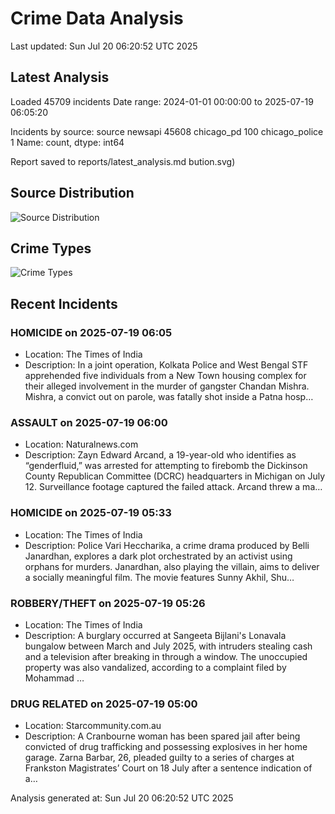 # Crime Data Analysis
Last updated: Sun Jul 20 06:20:52 UTC 2025

## Latest Analysis

Loaded 45709 incidents
Date range: 2024-01-01 00:00:00 to 2025-07-19 06:05:20

Incidents by source:
source
newsapi           45608
chicago_pd          100
chicago_police        1
Name: count, dtype: int64

Report saved to reports/latest_analysis.md
bution.svg)

## Source Distribution
![Source Distribution](images/source_distribution.svg)

## Crime Types
![Crime Types](images/crime_types.svg)

## Recent Incidents

### HOMICIDE on 2025-07-19 06:05
- Location: The Times of India
- Description: In a joint operation, Kolkata Police and West Bengal STF apprehended five individuals from a New Town housing complex for their alleged involvement in the murder of gangster Chandan Mishra. Mishra, a convict out on parole, was fatally shot inside a Patna hosp…


### ASSAULT on 2025-07-19 06:00
- Location: Naturalnews.com
- Description: Zayn Edward Arcand, a 19-year-old who identifies as “genderfluid,” was arrested for attempting to firebomb the Dickinson County Republican Committee (DCRC) headquarters in Michigan on July 12. Surveillance footage captured the failed attack. Arcand threw a ma…


### HOMICIDE on 2025-07-19 05:33
- Location: The Times of India
- Description: Police Vari Heccharika, a crime drama produced by Belli Janardhan, explores a dark plot orchestrated by an activist using orphans for murders. Janardhan, also playing the villain, aims to deliver a socially meaningful film. The movie features Sunny Akhil, Shu…


### ROBBERY/THEFT on 2025-07-19 05:26
- Location: The Times of India
- Description: A burglary occurred at Sangeeta Bijlani's Lonavala bungalow between March and July 2025, with intruders stealing cash and a television after breaking in through a window. The unoccupied property was also vandalized, according to a complaint filed by Mohammad …


### DRUG RELATED on 2025-07-19 05:00
- Location: Starcommunity.com.au
- Description: A Cranbourne woman has been spared jail after being convicted of drug trafficking and possessing explosives in her home garage. Zarna Barbar, 26, pleaded guilty to a series of charges at Frankston Magistrates’ Court on 18 July after a sentence indication of a…

Analysis generated at: Sun Jul 20 06:20:52 UTC 2025
